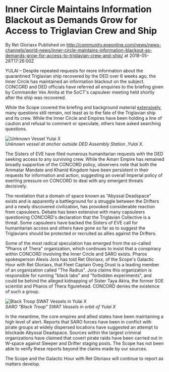 # Inner Circle Maintains Information Blackout as Demands Grow for Access to Triglavian Crew and Ship
By Ret Gloriaxx
Published on http://community.eveonline.com/news/news-channels/world-news/inner-circle-maintains-information-blackout-as-demands-grow-for-access-to-triglavian-crew-and-ship/ at 2018-05-28T17:26:00Z

YULAI – Despite repeated requests for more information about the quarantined Triglavian ship recovered by the DED over 6 weeks ago, the Inner Circle has maintained an information blackout on the subject. CONCORD and DED officials have referred all enquiries to the briefing given by Commander Vex Amita at the SoCT's capsuleer meeting held shortly after the ship was recovered.

While the Scope covered the briefing and background material [extensively](https://www.youtube.com/watch?v=S_gA1i_ZeWA), many questions still remain, not least as to the fate of the Triglavian ship and its crew. While the Inner Circle and Empires have been holding a line of caution and refusal to comment or speculate, others have asked searching questions.

![Unknown Vessel Yulai X](https://web.ccpgamescdn.com/fiction/eveonline/worldnews/images/unknown_vessel_yulai_x.png)  
_Unknown vessel at anchor outside DED Assembly Station ,Yulai X._

The Sisters of EVE have filed numerous humanitarian requests with the DED seeking access to any surviving crew. While the Amarr Empire has remained broadly supportive of the CONCORD policy, observers note that both the Ammatar Mandate and Khanid Kingdom have been persistent in their requests for information and action, suggesting an overall Imperial policy of exerting pressure on CONCORD to deal with any emergent threats decisively.

The revelation that a domain of space known as "Abyssal Deadspace" exists and is apparently a battleground for a struggle between the Drifters and a newly discovered civilization, has provoked considerable reaction from capsuleers. Debate has been extensive with many capsuleers questioning CONCORD's declaration that the Triglavian Collective is a threat. Some capsuleers have backed the Sisters of EVE call for humanitarian access and others have gone so far as to suggest the Triglavians should be protected or recruited as allies against the Drifters.

Some of the most radical speculation has emerged from the so-called "Pharos of Thera" organization, which continues to insist that a conspiracy within CONCORD involving the Inner Circle and SARO exists. Pharos spokesperson Alexis Jora has told Ret Gloriaxx, of the Scope's Galactic Hour with Ret Gloriaxx, that Fleet Captain Oveg Drust is a leading member of an organization called "The Radius". Jora claims this organization is responsible for running "black labs" and "forbidden experiments", and could be behind the alleged kidnapping of Sister Taya Akira, the former SOE scientist and Pharos of Thera figurehead. CONCORD denies the existence of such a group.

![Black Troop SWAT Vessels in Yulai X](https://web.ccpgamescdn.com/fiction/eveonline/worldnews/images/black_troop_yulai_x.png)  
_SARO "Black Troop" SWAT Vessels in orbit of Yulai X_

In the meantime, the core empires and allied states have been maintaining a high level of alert. Reports that SARO forces have been in conflict with pirate groups at widely dispersed locations have suggested an attempt to blockade Abyssal Deadspace. Sources within the largest criminal organizations have claimed that covert pirate raids have been carried out in W-space against Sleeper and Drifter staging posts. The Scope has not been able to verify these reports beyond the claims made by our sources.

The Scope and the Galactic Hour with Ret Gloriaxx will continue to report as matters develop.

